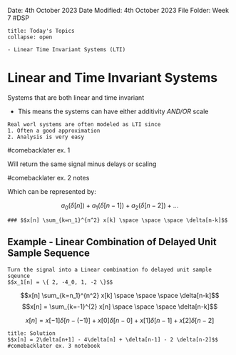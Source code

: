 Date: 4th October 2023
Date Modified: 4th October 2023
File Folder: Week 7
#DSP

```ad-abstract
title: Today's Topics
collapse: open

- Linear Time Invariant Systems (LTI)

```

# Linear and Time Invariant Systems

Systems that are both linear and time invariant
- This means the systems can have either additivity *AND/OR* scale

```ad-note
Real worl systems are often modeled as LTI since
1. Often a good approximation
2. Analysis is very easy
```

#comebacklater ex. 1

Will return the same signal minus delays or scaling

#comebacklater ex. 2 notes

Which can be represented by:

$$a_0 (\delta[n]) + a_1(\delta[n-1]) + a_2 (\delta[n-2]) + ...$$

```ad-important
### $$x[n] \sum_{k=n_1}^{n^2} x[k] \space \space \space \delta[n-k]$$
```

## Example -  Linear Combination of Delayed Unit Sample Sequence

```ad-question
Turn the signal into a Linear combination fo delayed unit sample sqeunce
$$x_1[n] = \{ 2, -4_0, 1, -2 \}$$
```


$$x[n] \sum_{k=n_1}^{n^2} x[k] \space \space \space \delta[n-k]$$
$$x[n] = \sum_{k=-1}^{2} x[n] \space \space \space \delta[n-k]$$

$$x[n] = x[-1] \delta[n-(-1)] + x[0] \delta[n-0] + x[1] \delta[n-1] + x[2] \delta[n-2]$$

```ad-check
title: Solution
$$x[n] = 2\delta[n+1] - 4\delta[n] + \delta[n-1] - 2 \delta[n-2]$$
#comebacklater ex. 3 notebook
```

